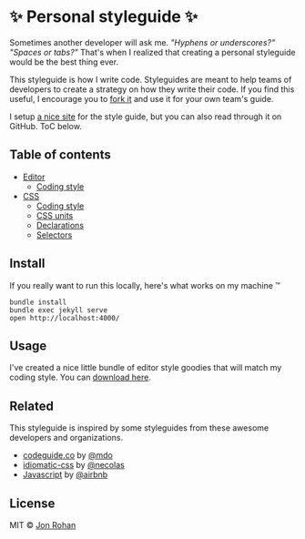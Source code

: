 # :sparkles: Personal styleguide :sparkles:

Sometimes another developer will ask me. *"Hyphens or underscores?"* *"Spaces or tabs?"* That's when I realized that creating a personal styleguide would be the best thing ever.

This styleguide is how I write code. Styleguides are meant to help teams of developers to create a strategy on how they write their code. If you find this useful, I encourage you to [fork it](https://github.com/jonrohan/styleguide) and use it for your own team's guide.

I setup [a nice site](http://jonrohan.codes/styleguide/) for the style guide, but you can also read through it on GitHub. ToC below.

## Table of contents

* [Editor](./editor/_drafts/README.md)
  * [Coding style](./editor/_drafts/style.md)
* [CSS](./css/_drafts/README.md)
  * [Coding style](./css/_drafts/style.md)
  * [CSS units](./css/_drafts/units.md)
  * [Declarations](./css/_drafts/declarations.md)
  * [Selectors](./css/_drafts/selectors.md)

## Install

If you really want to run this locally, here's what works on my machine &trade;

```
bundle install
bundle exec jekyll serve
open http://localhost:4000/
```

## Usage

I've created a nice little bundle of editor style goodies that will match my coding style. You can [download here](https://github.com/jonrohan/styleguide/releases/download/v0.0.1/config.zip).

## Related

This styleguide is inspired by some styleguides from these awesome developers and organizations.

* [codeguide.co](http://codeguide.co/) by [@mdo](https://github.com/mdo)
* [idiomatic-css](https://github.com/necolas/idiomatic-css) by [@necolas](https://github.com/necolas)
* [Javascript](https://github.com/airbnb/javascript) by [@airbnb](https://github.com/airbnb)

## License

MIT &copy; [Jon Rohan](http://jonrohan.codes/)
